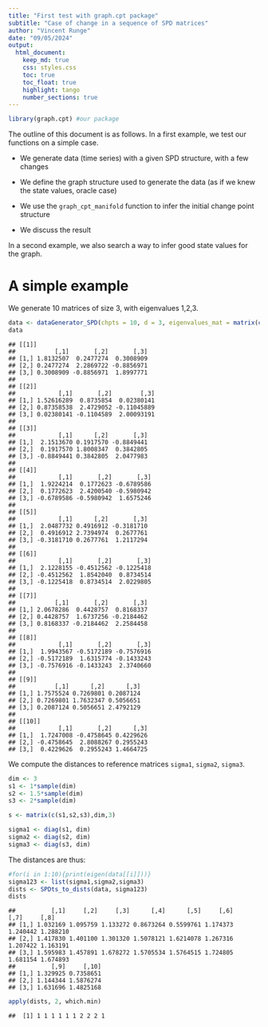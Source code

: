 ```yaml
---
title: "First test with graph.cpt package"
subtitle: "Case of change in a sequence of SPD matrices"
author: "Vincent Runge"
date: "09/05/2024"
output:
  html_document:
    keep_md: true
    css: styles.css
    toc: true
    toc_float: true
    highlight: tango
    number_sections: true
---
```






```r
library(graph.cpt) #our package
```

The outline of this document is as follows. In a first example, we test our functions on a simple case. 

- We generate data (time series) with a given SPD structure, with a few changes

- We define the graph structure used to generate the data (as if we knew the state values, oracle case)

- We use the `graph_cpt_manifold` function to infer the initial change point structure

- We discuss the result

In a second example, we also search a way to infer good state values for the graph. 

# A simple example

We generate 10 matrices of size 3, with eigenvalues 1,2,3.


```r
data <- dataGenerator_SPD(chpts = 10, d = 3, eigenvalues_mat = matrix(c(1,2,3),3,1))
data
```

```
## [[1]]
##           [,1]       [,2]       [,3]
## [1,] 1.8132507  0.2477274  0.3008909
## [2,] 0.2477274  2.2869722 -0.8856971
## [3,] 0.3008909 -0.8856971  1.8997771
## 
## [[2]]
##            [,1]       [,2]        [,3]
## [1,] 1.52616289  0.8735854  0.02380141
## [2,] 0.87358538  2.4729052 -0.11045889
## [3,] 0.02380141 -0.1104589  2.00093191
## 
## [[3]]
##            [,1]      [,2]       [,3]
## [1,]  2.1513670 0.1917570 -0.8849441
## [2,]  0.1917570 1.8008347  0.3842805
## [3,] -0.8849441 0.3842805  2.0477983
## 
## [[4]]
##            [,1]       [,2]       [,3]
## [1,]  1.9224214  0.1772623 -0.6789586
## [2,]  0.1772623  2.4200540 -0.5980942
## [3,] -0.6789586 -0.5980942  1.6575246
## 
## [[5]]
##            [,1]      [,2]       [,3]
## [1,]  2.0487732 0.4916912 -0.3181710
## [2,]  0.4916912 2.7394974  0.2677761
## [3,] -0.3181710 0.2677761  1.2117294
## 
## [[6]]
##            [,1]       [,2]       [,3]
## [1,]  2.1228155 -0.4512562 -0.1225418
## [2,] -0.4512562  1.8542040  0.8734514
## [3,] -0.1225418  0.8734514  2.0229805
## 
## [[7]]
##           [,1]       [,2]       [,3]
## [1,] 2.0678286  0.4428757  0.8168337
## [2,] 0.4428757  1.6737256 -0.2184462
## [3,] 0.8168337 -0.2184462  2.2584458
## 
## [[8]]
##            [,1]       [,2]       [,3]
## [1,]  1.9943567 -0.5172189 -0.7576916
## [2,] -0.5172189  1.6315774 -0.1433243
## [3,] -0.7576916 -0.1433243  2.3740660
## 
## [[9]]
##           [,1]      [,2]      [,3]
## [1,] 1.7575524 0.7269801 0.2087124
## [2,] 0.7269801 1.7632347 0.5056651
## [3,] 0.2087124 0.5056651 2.4792129
## 
## [[10]]
##            [,1]       [,2]      [,3]
## [1,]  1.7247008 -0.4758645 0.4229626
## [2,] -0.4758645  2.8088267 0.2955243
## [3,]  0.4229626  0.2955243 1.4664725
```
We compute the distances to reference matrices `sigma1`, `sigma2`, `sigma3`.


```r
dim <- 3
s1 <- 1*sample(dim)
s2 <- 1.5*sample(dim)
s3 <- 2*sample(dim)

s <- matrix(c(s1,s2,s3),dim,3)

sigma1 <- diag(s1, dim)
sigma2 <- diag(s2, dim)
sigma3 <- diag(s3, dim)
```


The distances are thus:


```r
#for(i in 1:10){print(eigen(data[[i]]))}
sigma123 <- list(sigma1,sigma2,sigma3)
dists <- SPDts_to_dists(data, sigma123)
dists
```

```
##          [,1]     [,2]     [,3]      [,4]      [,5]     [,6]     [,7]     [,8]
## [1,] 1.032169 1.095759 1.133272 0.8673264 0.5599761 1.174373 1.240442 1.288210
## [2,] 1.417830 1.401100 1.301320 1.5078121 1.6214078 1.267316 1.207422 1.163191
## [3,] 1.595983 1.457891 1.678272 1.5705534 1.5764515 1.724805 1.681154 1.674893
##          [,9]     [,10]
## [1,] 1.329925 0.7358651
## [2,] 1.144344 1.5876274
## [3,] 1.631696 1.4825168
```

```r
apply(dists, 2, which.min)
```

```
##  [1] 1 1 1 1 1 1 2 2 2 1
```





